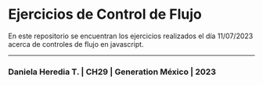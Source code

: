 # Ejercicios de Control de Flujo

En este repositorio se encuentran los ejercicios realizados el día 11/07/2023 acerca de controles de flujo en javascript.

---

### Daniela Heredia T. | CH29 | Generation México | 2023
